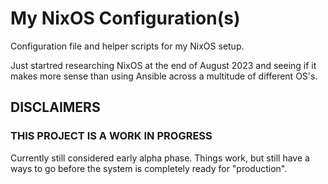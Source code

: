 # My NixOS Configuration(s)
Configuration file and helper scripts for my NixOS setup.

Just startred researching NixOS at the end of August 2023 and seeing if it makes
more sense than using Ansible across a multitude of different OS's.

## DISCLAIMERS
### THIS PROJECT IS A WORK IN PROGRESS

Currently still considered early alpha phase. Things work, but still have a ways
to go before the system is completely ready for "production".
